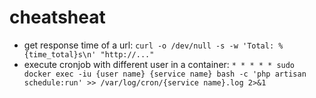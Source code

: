 # cheatsheat

- get response time of a url: `curl -o /dev/null -s -w 'Total: %{time_total}s\n' "http://..."`
- execute cronjob with different user in a container: `* * * * * sudo docker exec -iu {user name} {service name} bash -c 'php artisan schedule:run' >> /var/log/cron/{service name}.log 2>&1`
